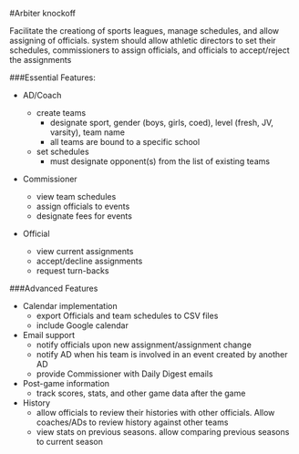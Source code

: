 #Arbiter knockoff

Facilitate the creationg of sports leagues, manage schedules, and allow assigning of officials.  system should allow athletic directors to set their schedules, commissioners to assign officials, and officials to accept/reject the assignments

###Essential Features:
* AD/Coach
  * create teams
    * designate sport, gender (boys, girls, coed), level (fresh, JV, varsity), team name
    * all teams are bound to a specific school
  * set schedules
    * must designate opponent(s) from the list of existing teams

* Commissioner
	* view team schedules
	* assign officials to events
	* designate fees for events

* Official
	* view current assignments
	* accept/decline assignments
	* request turn-backs

###Advanced Features
* Calendar implementation
	* export Officials and team schedules to CSV files
	* include Google calendar
* Email support
	* notify officials upon new assignment/assignment change
	* notify AD when his team is involved in an event created by another AD
	* provide Commissioner with Daily Digest emails
* Post-game information
	* track scores, stats, and other game data after the game
* History
	* allow officials to review their histories with other officials.  Allow coaches/ADs to review history against other teams
	* view stats on previous seasons.  allow comparing previous seasons to current season
